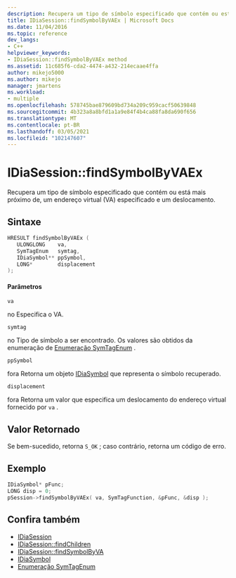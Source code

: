 ```yaml
---
description: Recupera um tipo de símbolo especificado que contém ou está mais próximo de, um endereço virtual (VA) especificado e um deslocamento.
title: IDiaSession::findSymbolByVAEx | Microsoft Docs
ms.date: 11/04/2016
ms.topic: reference
dev_langs:
- C++
helpviewer_keywords:
- IDiaSession::findSymbolByVAEx method
ms.assetid: 11c685f6-cda2-4474-a432-214ecaae4ffa
author: mikejo5000
ms.author: mikejo
manager: jmartens
ms.workload:
- multiple
ms.openlocfilehash: 578745bae879609bd734a209c959cacf50639848
ms.sourcegitcommit: 4b323a8a8bfd1a1a9e84f4b4ca88fa8da690f656
ms.translationtype: MT
ms.contentlocale: pt-BR
ms.lasthandoff: 03/05/2021
ms.locfileid: "102147607"
---
```

# <a name="idiasessionfindsymbolbyvaex"></a>IDiaSession::findSymbolByVAEx
Recupera um tipo de símbolo especificado que contém ou está mais próximo de, um endereço virtual (VA) especificado e um deslocamento.

## <a name="syntax"></a>Sintaxe

```C++
HRESULT findSymbolByVAEx ( 
   ULONGLONG    va,
   SymTagEnum   symtag,
   IDiaSymbol** ppSymbol,
   LONG*        displacement
);
```

#### <a name="parameters"></a>Parâmetros
 `va`

no Especifica o VA.

 `symtag`

no Tipo de símbolo a ser encontrado. Os valores são obtidos da enumeração de [Enumeração SymTagEnum](../../debugger/debug-interface-access/symtagenum.md) .

 `ppSymbol`

fora Retorna um objeto [IDiaSymbol](../../debugger/debug-interface-access/idiasymbol.md) que representa o símbolo recuperado.

 `displacement`

fora Retorna um valor que especifica um deslocamento do endereço virtual fornecido por `va` .

## <a name="return-value"></a>Valor Retornado
 Se bem-sucedido, retorna `S_OK` ; caso contrário, retorna um código de erro.

## <a name="example"></a>Exemplo

```C++
IDiaSymbol* pFunc;
LONG disp = 0;
pSession->findSymbolByVAEx( va, SymTagFunction, &pFunc, &disp );
```

## <a name="see-also"></a>Confira também
- [IDiaSession](../../debugger/debug-interface-access/idiasession.md)
- [IDiaSession::findChildren](../../debugger/debug-interface-access/idiasession-findchildren.md)
- [IDiaSession::findSymbolByVA](../../debugger/debug-interface-access/idiasession-findsymbolbyva.md)
- [IDiaSymbol](../../debugger/debug-interface-access/idiasymbol.md)
- [Enumeração SymTagEnum](../../debugger/debug-interface-access/symtagenum.md)
